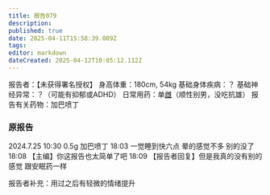 ```yaml
---
title: 报告079
description: 
published: true
date: 2025-04-11T15:58:39.009Z
tags: 
editor: markdown
dateCreated: 2025-04-12T10:05:12.112Z
---
```


报告者：【未获得署名授权】
身高体重：180cm, 54kg
基础身体疾病：？
基础神经异常：？（可能有抑郁或ADHD）
日常用药：单[雌](/E2/)（顺性别男，没吃抗雄）
报告有关药物：加巴喷丁

### 原报告
2024.7.25
10:30 0.5g 加巴喷丁
18:03 一觉睡到快六点 晕的感觉不多 别的没了
18:08 【主编】你这报告也太简单了吧
18:09 【报告者回复】但是我真的没有别的感觉 跟安眠药一样

报告者补充：用过之后有轻微的情绪提升
